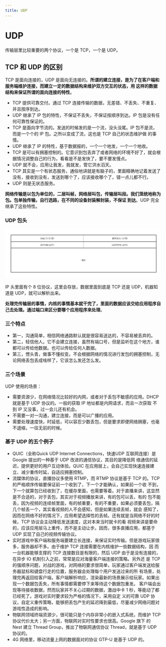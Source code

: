 ```yaml
---
title: UDP
---
```

# UDP

传输层里比较重要的两个协议，一个是 TCP，一个是 UDP。

## TCP 和 UDP 的区别 
TCP 是面向连接的，UDP 是面向无连接的。**所谓的建立连接，是为了在客户端和服务端维护连接，而建立一定的数据结构来维护双方交互的状态，用
这样的数据结构来保证所谓的面向连接的特性**。

- TCP 提供可靠交付。通过 TCP 连接传输的数据，无差错、不丢失、不重复、并且按序到达。
- UDP 继承了 IP 包的特性，不保证不丢失，不保证按顺序到达。IP 包是没有任何可靠性保证的。
- TCP 是面向字节流的。发送的时候发的是一个流，没头没尾。IP 包不是流，而是一个个的 IP 包。之所以变成了流，这也是 TCP 自己的状态维护做
的事情。
- UDP 继承了 IP 的特性，基于数据报的，一个一个地发，一个一个地收。
- TCP 是可以有拥塞控制的。它意识到包丢弃了或者网络的环境不好了，就会根据情况调整自己的行为，看看是不是发快了，要不要发慢点。
- UDP 就不会，应用让我发，我就发，管它洪水滔天。
- TCP 其实是一个有状态服务，通俗地讲就是有脑子的，里面精确地记着发送了没有，接收到没有，发送到哪个了，应该接收哪个了，错一点儿都不行。
- UDP 则是无状态服务。

**网络传输是以包为单位的，二层叫帧，网络层叫包，传输层叫段。我们笼统地称为包。包单独传输，自行选路，在不同的设备封装解封装，不保证
到达**。UDP 完全继承了这些特性。

### UDP 包头
![](images/udp/udp-pack.jpg)

IP 头里面有个 8 位协议，这里会存放，数据里面到底是 TCP 还是 UDP，机器知道是 UDP，就可以解析出来。

**处理完传输层的事情，内核的事情基本就干完了，里面的数据应该交给应用程序自己去处理。通过端口来区分要哪个应用程序来处理**。


### 三个特点
- 第一，沟通简单，相信网络通路默认就是很容易送达的，不容易被丢弃的。
- 第二，轻信他人。它不会建立连接，虽然有端口号，但是监听在这个地方，谁都可以传给他数据。也可以传给任何人数据。
- 第三，愣头青，做事不懂权变。不会根据网络的情况进行发包的拥塞控制，无论网络丢包丢成啥样了，它该怎么发还怎么发。

### 三个场景
UDP 使用的场景：
- 需要资源少，在网络情况比较好的内网，或者对于丢包不敏感的应用。DHCP 就是基于 UDP 协议的。一般的获取 IP 地址都是内网请求，而且一次获取
不到 IP 又没事，过一会儿还有机会。
- 不需要一对一沟通，建立连接，而是可以广播的应用。
- 需要处理速度快，时延低，可以容忍少数丢包，但是要求即便网络拥塞，也毫不退缩，一往无前的时候。

### 基于 UDP 的五个例子
- QUIC（全称Quick UDP Internet Connections，快速UDP 互联网连接）是 Google 提出的一种基于 UDP 改进的通信协议，其目的是降低网
络通信的延迟，提供更好的用户互动体验。QUIC 在应用层上，会自己实现快速连接建立、减少重传时延，自适应拥塞控制。
- 流媒体的协议，直播协议多使用 RTMP，而 RTMP 协议是基于 TCP 的。TCP 的严格顺序传输要保证前一个收到了，下一个才能确认，如果前一个收
不到，下一个就算包已经收到了，在缓存里面，也需要等着。对于直播来讲，这显然是不合适的，对于丢包，其实对于视频播放来讲，有的包可以丢，有的
包不能丢，因为视频的连续帧里面，有的帧重要，有的不重要，如果必须要丢包，隔几个帧丢一个，其实看视频的人不会感知，但是如果连续丢帧，就会
感知了，因而在网络不好的情况下，应用希望选择性的丢帧。还有就是当网络不好的时候，TCP 协议会主动降低发送速度，这对本来当时就卡的看
视频来讲是要命的，应该应用层马上重传，而不是主动让步。因而，很多直播应用，都基于 UDP 实现了自己的视频传输协议。
- 实时游戏中客户端和服务端要建立长连接，来保证实时传输。但是游戏玩家很多，服务器却不多。由于维护 TCP 连接需要在内核维护一些数据结构，因
而一台机器能够支撑的 TCP 连接数目是有限的，然后 UDP 由于是没有连接的，在异步 IO 机制引入之前，常常是应对海量客户端连接的策略。另外还
是 TCP 的强顺序问题，对战的游戏，对网络的要求很简单，玩家通过客户端发送给服务器鼠标和键盘行走的位置，服务器会处理每个用户发送过来的所
有场景，处理完再返回给客户端，客户端解析响应，渲染最新的场景展示给玩家。如果出现一个数据包丢失，所有事情都需要停下来等待这个数据包重发。
客户端会出现等待接收数据，然而玩家并不关心过期的数据，激战中卡 1 秒，等能动了都已经死了。游戏对实时要求较为严格的情况下，采用自定
义的可靠 UDP 协议，自定义重传策略，能够把丢包产生的延迟降到最低，尽量减少网络问题对游戏性造成的影响。
- 物联网领域终端资源少，很可能只是个内存非常小的嵌入式系统，而维护 TCP 协议代价太大；另一方面，物联网对实时性要求也很高。Google 旗下
的 Nest 建立 Thread Group，推出了物联网通信协议 Thread，就是基于 UDP 协议的。
- 4G 网络里，移动流量上网的数据面对的协议 GTP-U 是基于 UDP 的。

